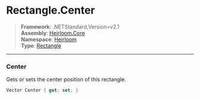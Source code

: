 # Rectangle.Center

> **Framework**: .NETStandard,Version=v2.1  
> **Assembly**: [Heirloom.Core][0]  
> **Namespace**: [Heirloom][0]  
> **Type**: [Rectangle][1]  

--------------------------------------------------------------------------------

### Center

Gets or sets the center position of this rectangle.

```cs
Vector Center { get; set; }
```

[0]: ..\Heirloom.Core.md
[1]: Heirloom.Rectangle.md
